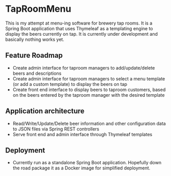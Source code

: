 # TapRoomMenu

This is my attempt at menu-ing software for brewery tap rooms. It is a Spring Boot application that uses Thymeleaf as a templating engine to display the beers currently on tap. It is currently under development and basically nothing works yet.

## Feature Roadmap
 * Create admin interface for taproom managers to add/update/delete beers and descriptions
 * Create admin interface for taproom managers to select a menu template (or add a custom template) to display the beers on tap
 * Create front end interface to display beers to taproom customers, based on the beers entered by the taproom manager with the desired template
 
## Application architecture
 * Read/Write/Update/Delete beer information and other configuration data to JSON files via Spring REST controllers
 * Serve front end and admin interface through Thymeleaf templates

## Deployment
 * Currently run as a standalone Spring Boot application. Hopefully down the road package it as a Docker image for simplified deployment.
